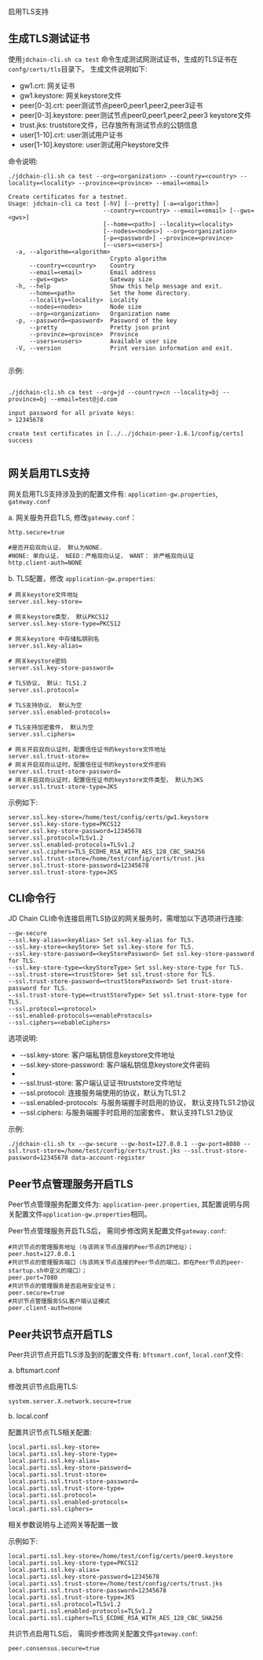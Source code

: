 启用TLS支持

## 生成TLS测试证书

使用`jdchain-cli.sh ca test` 命令生成测试网测试证书，生成的TLS证书在`confg/certs/tls`目录下。 生成文件说明如下:

* gw1.crt: 网关证书
* gw1.keystore: 网关keystore文件
* peer[0-3].crt: peer测试节点peer0,peer1,peer2,peer3证书
* peer[0-3].keystore: peer测试节点peer0,peer1,peer2,peer3 keystore文件
* trust.jks: truststore文件，已存放所有测试节点的公钥信息
* user[1-10].crt: user测试用户证书
* user[1-10].keystore: user测试用户keystore文件


命令说明:

```
./jdchain-cli.sh ca test --org=<organization> --country=<country> --locality=<locality> --province=<province> --email=<email>

Create certificates for a testnet.
Usage: jdchain-cli ca test [-hV] [--pretty] [-a=<algorithm>]
                           --country=<country> --email=<email> [--gws=<gws>]
                           [--home=<path>] --locality=<locality>
                           [--nodes=<nodes>] --org=<organization>
                           [-p=<password>] --province=<province>
                           [--users=<users>]
  -a, --algorithm=<algorithm>
                             Crypto algorithm
      --country=<country>    Country
      --email=<email>        Email address
      --gws=<gws>            Gateway size
  -h, --help                 Show this help message and exit.
      --home=<path>          Set the home directory.
      --locality=<locality>  Locality
      --nodes=<nodes>        Node size
      --org=<organization>   Organization name
  -p, --password=<password>  Password of the key
      --pretty               Pretty json print
      --province=<province>  Province
      --users=<users>        Available user size
  -V, --version              Print version information and exit.


```


示例:

```

./jdchain-cli.sh ca test --org=jd --country=cn --locality=bj --province=bj --email=test@jd.com

input password for all private keys:
> 12345678

create test certificates in [../../jdchain-peer-1.6.1/config/certs] success


```



## 网关启用TLS支持

网关启用TLS支持涉及到的配置文件有: `application-gw.properties`, `gateway.conf`

a. 网关服务开启TLS, 修改`gateway.conf`：

```
http.secure=true

#是否开启双向认证， 默认为NONE.
#NONE: 单向认证， NEED：严格双向认证， WANT： 非严格双向认证
http.client-auth=NONE
```


b. TLS配置，修改 `application-gw.properties`:

```
# 网关keystore文件地址
server.ssl.key-store=

# 网关keystore类型， 默认PKCS12
server.ssl.key-store-type=PKCS12

# 网关keystore 中存储私钥别名
server.ssl.key-alias=

# 网关keystore密码
server.ssl.key-store-password=

# TLS协议， 默认: TLS1.2
server.ssl.protocol=

# TLS支持协议， 默认为空
server.ssl.enabled-protocols=

# TLS支持加密套件， 默认为空
server.ssl.ciphers=

# 网关开启双向认证时，配置信任证书的keystore文件地址
server.ssl.trust-store=
# 网关开启双向认证时，配置信任证书的keystore文件密码
server.ssl.trust-store-password=
# 网关开启双向认证时，配置信任证书的keystore文件类型， 默认为JKS
server.ssl.trust-store-type=JKS
```

示例如下:

```
server.ssl.key-store=/home/test/config/certs/gw1.keystore
server.ssl.key-store-type=PKCS12
server.ssl.key-store-password=12345678
server.ssl.protocol=TLSv1.2
server.ssl.enabled-protocols=TLSv1.2
server.ssl.ciphers=TLS_ECDHE_RSA_WITH_AES_128_CBC_SHA256
server.ssl.trust-store=/home/test/config/certs/trust.jks
server.ssl.trust-store-password=12345678
server.ssl.trust-store-type=JKS
```

## CLI命令行

JD Chain CLI命令连接启用TLS协议的网关服务时，需增加以下选项进行连接:

```
--gw-secure
--ssl.key-alias=<keyAlias> Set ssl.key-alias for TLS.
--ssl.key-store=<keyStore> Set ssl.key-store for TLS.
--ssl.key-store-password=<keyStorePassword> Set ssl.key-store-password for TLS.
--ssl.key-store-type=<keyStoreType> Set ssl.key-store-type for TLS.
--ssl.trust-store=<trustStore> Set ssl.trust-store for TLS.
--ssl.trust-store-password=<trustStorePassword> Set trust-store-password for TLS.
--ssl.trust-store-type=<trustStoreType> Set ssl.trust-store-type for TLS.
--ssl.protocol=<protocol>
--ssl.enabled-protocols=<enableProtocols>
--ssl.ciphers=<ebableCiphers>
```

选项说明:

* --ssl.key-store: 客户端私钥信息keystore文件地址
* --ssl.key-store-password: 客户端私钥信息keystore文件密码
* 
* --ssl.trust-store: 客户端认证证书truststore文件地址
* --ssl.protocol: 连接服务端使用的协议，默认为TLS1.2
* --ssl.enabled-protocols: 与服务端握手时启用的协议， 默认支持TLS1.2协议
* --ssl.ciphers: 与服务端握手时启用的加密套件， 默认支持TLS1.2协议



示例:

```
./jdchain-cli.sh tx --gw-secure --gw-host=127.0.0.1 --gw-port=8080 --ssl.trust-store=/home/test/config/certs/trust.jks --ssl.trust-store-password=12345678 data-account-register
```


## Peer节点管理服务开启TLS

Peer节点管理服务配置文件为: `application-peer.properties`, 其配置说明与网关配置文件`application-gw.properties`相同。

Peer节点管理服务开启TLS后， 需同步修改网关配置文件`gateway.conf`:

```
#共识节点的管理服务地址（与该网关节点连接的Peer节点的IP地址）；
peer.host=127.0.0.1
#共识节点的管理服务端口（与该网关节点连接的Peer节点的端口，即在Peer节点的peer-startup.sh中定义的端口）；
peer.port=7080
#共识节点的管理服务是否启用安全证书；
peer.secure=true
#共识节点管理服务SSL客户端认证模式
peer.client-auth=none

```

## Peer共识节点开启TLS

Peer共识节点开启TLS涉及到的配置文件有: `bftsmart.conf`, `local.conf`文件:

a. bftsmart.conf

修改共识节点启用TLS:

```
system.server.X.network.secure=true
```

b. local.conf

配置共识节点TLS相关配置:

```
local.parti.ssl.key-store=
local.parti.ssl.key-store-type=
local.parti.ssl.key-alias=
local.parti.ssl.key-store-password=
local.parti.ssl.trust-store=
local.parti.ssl.trust-store-password=
local.parti.ssl.trust-store-type=
local.parti.ssl.protocol=
local.parti.ssl.enabled-protocols=
local.parti.ssl.ciphers=

```

相关参数说明与上述网关等配置一致


示例如下:

```
local.parti.ssl.key-store=/home/test/config/certs/peer0.keystore
local.parti.ssl.key-store-type=PKCS12
local.parti.ssl.key-alias=
local.parti.ssl.key-store-password=12345678
local.parti.ssl.trust-store=/home/test/config/certs/trust.jks
local.parti.ssl.trust-store-password=12345678
local.parti.ssl.trust-store-type=JKS
local.parti.ssl.protocol=TLSv1.2
local.parti.ssl.enabled-protocols=TLSv1.2
local.parti.ssl.ciphers=TLS_ECDHE_RSA_WITH_AES_128_CBC_SHA256

```


共识节点启用TLS后， 需同步修改网关配置文件`gateway.conf`:

```
peer.consensus.secure=true
```



































